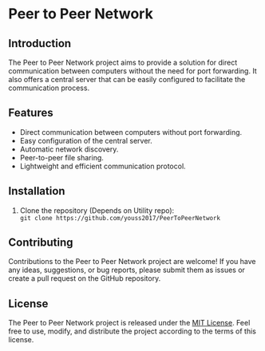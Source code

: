 <!DOCTYPE html>
<html>
<head>
  <title>Peer to Peer Network</title>
</head>
<body>
  <h1>Peer to Peer Network</h1>

  <h2>Introduction</h2>
  <p>The Peer to Peer Network project aims to provide a solution for direct communication between computers without the need for port forwarding. It also offers a central server that can be easily configured to facilitate the communication process.</p>

  <h2>Features</h2>
  <ul>
    <li>Direct communication between computers without port forwarding.</li>
    <li>Easy configuration of the central server.</li>
    <li>Automatic network discovery.</li>
    <li>Peer-to-peer file sharing.</li>
    <li>Lightweight and efficient communication protocol.</li>
  </ul>

  <h2>Installation</h2>
  <ol>
    <li>Clone the repository (Depends on Utility repo):</li>
    <code>git clone https://github.com/youss2017/PeerToPeerNetwork</code>
  </ol>

 
  <h2>Contributing</h2>
  <p>Contributions to the Peer to Peer Network project are welcome! If you have any ideas, suggestions, or bug reports, please submit them as issues or create a pull request on the GitHub repository.</p>

  <h2>License</h2>
  <p>The Peer to Peer Network project is released under the <a href="LICENSE">MIT License</a>. Feel free to use, modify, and distribute the project according to the terms of this license.</p>
</body>
</html>
